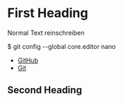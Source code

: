# First Heading

Normal Text reinschreiben

  $ git config --global core.editor nano

- [GitHub](https://github.com/)
- [Git](https://git-scm.com/)

## Second Heading

